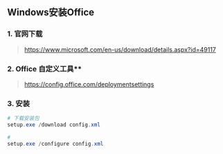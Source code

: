 

## Windows安装Office

### **1. 官网下载**

   > https://www.microsoft.com/en-us/download/details.aspx?id=49117

### 2. Office 自定义工具**

> https://config.office.com/deploymentsettings

### 3. 安装

```powershell
# 下载安装包
setup.exe /download config.xml

#
setup.exe /configure config.xml

```

